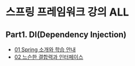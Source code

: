 # 스프링 프레임워크 강의 ALL

## Part1. DI(Dependency Injection)

- [01 Spring 소개와 학습 안내](https://github.com/Jinuk93/TIL/blob/master/Spring/Spring%20Framework%20ALL/docs/01%20Spring%20%EC%86%8C%EA%B0%9C%EC%99%80%20%ED%95%99%EC%8A%B5%20%EC%95%88%EB%82%B4.md)
- [02 느슨한 결합력과 인터페이스](https://github.com/Jinuk93/TIL/blob/master/Spring/Spring%20Framework%20ALL/docs/02%20%EB%8A%90%EC%8A%A8%ED%95%9C%20%EA%B2%B0%ED%95%A9%EB%A0%A5%EA%B3%BC%20%EC%9D%B8%ED%84%B0%ED%8E%98%EC%9D%B4%EC%8A%A4.md)
